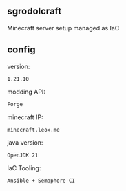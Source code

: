 ## sgrodolcraft
Minecraft server setup managed as IaC

## config
version:
```
1.21.10
```
modding API:
```
Forge
```
minecraft IP:
```
minecraft.leox.me
```
java version:
```
OpenJDK 21
```
IaC Tooling:
```
Ansible + Semaphore CI
```
